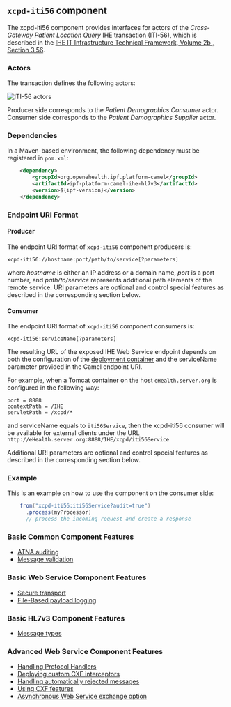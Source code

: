 
## `xcpd-iti56` component

The xcpd-iti56 component provides interfaces for actors of the *Cross-Gateway Patient Location Query* IHE transaction (ITI-56),
which is described in the [IHE IT Infrastructure Technical Framework, Volume 2b , Section 3.56](http://ihe.net/uploadedFiles/Documents/ITI/IHE_ITI_TF_Vol2b.pdf).

### Actors

The transaction defines the following actors:

![ITI-56 actors](images/iti56.png)

Producer side corresponds to the *Patient Demographics Consumer* actor.
Consumer side corresponds to the *Patient Demographics Supplier* actor.

### Dependencies

In a Maven-based environment, the following dependency must be registered in `pom.xml`:

```xml
    <dependency>
        <groupId>org.openehealth.ipf.platform-camel</groupId>
        <artifactId>ipf-platform-camel-ihe-hl7v3</artifactId>
        <version>${ipf-version}</version>
    </dependency>
```

### Endpoint URI Format

#### Producer

The endpoint URI format of `xcpd-iti56` component producers is:

```
xcpd-iti56://hostname:port/path/to/service[?parameters]
```

where *hostname* is either an IP address or a domain name, *port* is a port number, and *path/to/service*
represents additional path elements of the remote service.
URI parameters are optional and control special features as described in the corresponding section below.

#### Consumer

The endpoint URI format of `xcpd-iti56` component consumers is:

```
xcpd-iti56:serviceName[?parameters]
```

The resulting URL of the exposed IHE Web Service endpoint depends on both the configuration of the [deployment container]
and the serviceName parameter provided in the Camel endpoint URI.

For example, when a Tomcat container on the host `eHealth.server.org` is configured in the following way:

```
port = 8888
contextPath = /IHE
servletPath = /xcpd/*
```

and serviceName equals to `iti56Service`, then the xcpd-iti56 consumer will be available for external clients under the URL
`http://eHealth.server.org:8888/IHE/xcpd/iti56Service`

Additional URI parameters are optional and control special features as described in the corresponding section below.


### Example

This is an example on how to use the component on the consumer side:

```java
    from("xcpd-iti56:iti56Service?audit=true")
      .process(myProcessor)
      // process the incoming request and create a response
```


### Basic Common Component Features

* [ATNA auditing]
* [Message validation]

### Basic Web Service Component Features

* [Secure transport]
* [File-Based payload logging]

### Basic HL7v3 Component Features

* [Message types]

### Advanced Web Service Component Features

* [Handling Protocol Handlers]
* [Deploying custom CXF interceptors]
* [Handling automatically rejected messages]
* [Using CXF features]
* [Asynchronous Web Service exchange option]


[ATNA auditing]: ../ipf-platform-camel-ihe/atna.html
[Message validation]: ../ipf-platform-camel-ihe/messageValidation.html

[deployment container]: ../ipf-platform-camel-ihe-ws/deployment.html
[Secure Transport]: ../ipf-platform-camel-ihe-ws/secureTransport.html
[File-Based payload logging]: ../ipf-platform-camel-ihe-ws/payloadLogging.html

[Message types]: messageTypes.html

[Handling Protocol Handlers]: ../ipf-platform-camel-ihe-ws/protocolHeaders.html
[Deploying custom CXF interceptors]: ../ipf-platform-camel-ihe-ws/customInterceptors.html
[Handling automatically rejected messages]: ../ipf-platform-camel-ihe-ws/handlingRejected.html
[Using CXF features]: ../ipf-platform-camel-ihe-ws/cxfFeatures.html
[Asynchronous Web Service exchange option]: ../ipf-platform-camel-ihe-ws/async.md




